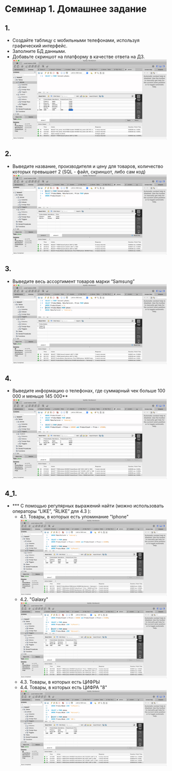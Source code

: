 # Семинар 1. Домашнее задание
## 1.	
 - Создайте таблицу с мобильными телефонами, используя графический интерфейс. 
 - Заполните БД данными. 
 - Добавьте скриншот на платформу в качестве ответа на ДЗ.
 ![](https://github.com/Nikkru/GB_BD_SQL/blob/main/Homework_1/1_Table_phone.jpg)
 ## 2.
- Выведите название, производителя и цену для товаров, количество которых превышает 2 (SQL - файл, скриншот, либо сам код)
![](https://github.com/Nikkru/GB_BD_SQL/blob/main/Homework_1/2.jpg)
## 3.
- Выведите весь ассортимент товаров марки “Samsung”
![](https://github.com/Nikkru/GB_BD_SQL/blob/main/Homework_1/3.jpg)
## 4.
- Выведите информацию о телефонах, где суммарный чек больше 100 000 и меньше 145 000**
![](https://github.com/Nikkru/GB_BD_SQL/blob/main/Homework_1/4.jpg)
## 4_1.
- *** С помощью регулярных выражений найти (можно использовать операторы “LIKE”, “RLIKE” для 4.3 ):
	- 4.1. Товары, в которых есть упоминание "Iphone"
	![](https://github.com/Nikkru/GB_BD_SQL/blob/main/Homework_1/4_1.jpg)
	- 4.2. "Galaxy"
	![](https://github.com/Nikkru/GB_BD_SQL/blob/main/Homework_1/4_2.jpg)
	- 4.3.  Товары, в которых есть ЦИФРЫ
	- 4.4.  Товары, в которых есть ЦИФРА "8" 
	![](https://github.com/Nikkru/GB_BD_SQL/blob/main/Homework_1/4_4.jpg) 


